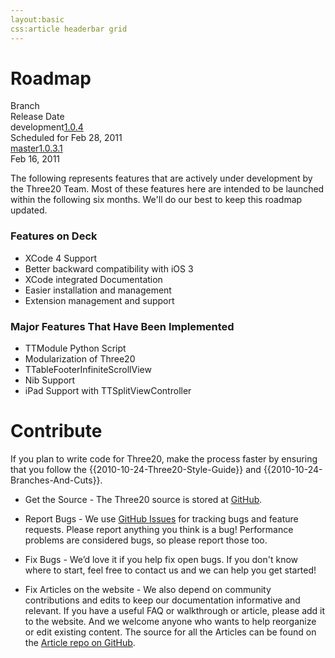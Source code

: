 ```yaml
---
layout:basic
css:article headerbar grid
---
```


<div id="content">
<div class="fixed-width" markdown="1">

Roadmap
=======

<div class="grid">
  <div class="row header-row"><div class="col-4">Branch</div><div class="col-4"></div><div class="col-4-fill-2">Release Date</div><div class="clearfix"></div></div>
  <div class="row"><span class="col-4">development</span><a class="col-4" href="/roadmap/1.0.4">1.0.4</a><div class="col-4-fill-2">Scheduled for Feb 28, 2011</div><div class="clearfix"></div></div>
  <div class="row"><a class="col-4" href="/roadmap/v1.0">master</a><a class="col-4" href="/roadmap/1.0.3.1">1.0.3.1</a><div class="col-4-fill-2">Feb 16, 2011</div><div class="clearfix"></div></div>
</div>

The following represents features that are actively under development by the Three20 Team. Most
of these features here are intended to be launched within the following six months. We'll do
our best to keep this roadmap updated.

### Features on Deck ###
*   XCode 4 Support
*   Better backward compatibility with iOS 3
*   XCode integrated Documentation
*   Easier installation and management
*   Extension management and support

### Major Features That Have Been Implemented ###
*   TTModule Python Script
*   Modularization of Three20
*   TTableFooterInfiniteScrollView
*   Nib Support
*   iPad Support with TTSplitViewController

Contribute
==========

If you plan to write code for Three20, make the process faster by ensuring that you follow the
{{2010-10-24-Three20-Style-Guide}} and {{2010-10-24-Branches-And-Cuts}}.

*   Get the Source - The Three20 source is stored at [GitHub](https://github.com/facebook/three20).

*   Report Bugs - We use [GitHub Issues](https://github.com/facebook/three20/issues) for tracking
    bugs and feature requests. Please report anything you think is a bug! Performance problems
    are considered bugs, so please report those too.

*   Fix Bugs - We’d love it if you help fix open bugs. If you don't know where to start, feel
    free to contact us and we can help you get started!

*   Fix Articles on the website - We also depend on community contributions and edits to keep
    our documentation informative and relevant. If you have a useful FAQ or walkthrough or
    article, please add it to the website. And we welcome anyone who wants to help reorganize
    or edit existing content. The source for all the Articles can be found on the
    [Article repo on GitHub](https://github.com/three20/Articles).


</div> <!-- .fixed-width -->
</div> <!-- #content -->
